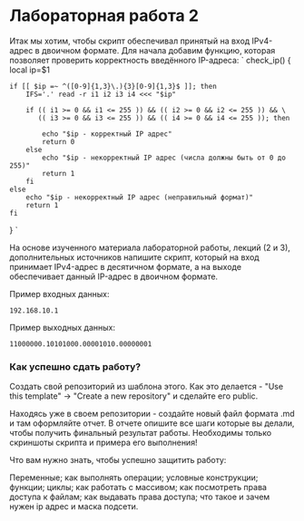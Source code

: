# Лабораторная работа 2
Итак мы хотим, чтобы скрипт обеспечивал принятый на вход IPv4-адрес в двоичном формате.
Для начала добавим функцию, которая позволяет проверить корректность введённого IP-адреса:
`
check_ip() {
    local ip=$1
    
    if [[ $ip =~ ^([0-9]{1,3}\.){3}[0-9]{1,3}$ ]]; then
        IFS='.' read -r i1 i2 i3 i4 <<< "$ip"
    
        if (( i1 >= 0 && i1 <= 255 )) && (( i2 >= 0 && i2 <= 255 )) && \
           (( i3 >= 0 && i3 <= 255 )) && (( i4 >= 0 && i4 <= 255 )); then
           
            echo "$ip - корректный IP адрес"
            return 0
        else
            echo "$ip - некорректный IP адрес (числа должны быть от 0 до 255)"
            return 1
        fi
    else
        echo "$ip - некорректный IP адрес (неправильный формат)"
        return 1
    fi
}
`

На основе изученного материала лабораторной работы, лекций (2 и 3), дополнительных источников напишите скрипт, который на вход принимает IPv4-адрес в десятичном формате, а на выходе обеспечивает данный IP-адрес в двоичном формате.

Пример входных данных:

```192.168.10.1```

Пример выходныx данных:

```11000000.10101000.00001010.00000001```

### Как успешно сдать работу?

Создать свой репозиторий из шаблона этого. Как это делается - "Use this template" -> "Create a new repository" и сделайте его public. 

Находясь уже в своем репозитории - создайте новый файл формата .md и там оформляйте отчет. В отчете опишите все шаги которые вы делали, чтобы получить финальный результат работы. Необходимы только скриншоты скрипта и примера его выполнения!

Что вам нужно знать, чтобы успешно защитить работу:

Переменные; как выполнять операции; условные конструкции; функции; циклы; как работать с массивом; как посмотреть права доступа к файлам; как выдавать права доступа; что такое и зачем нужен ip адрес и маска подсети.
